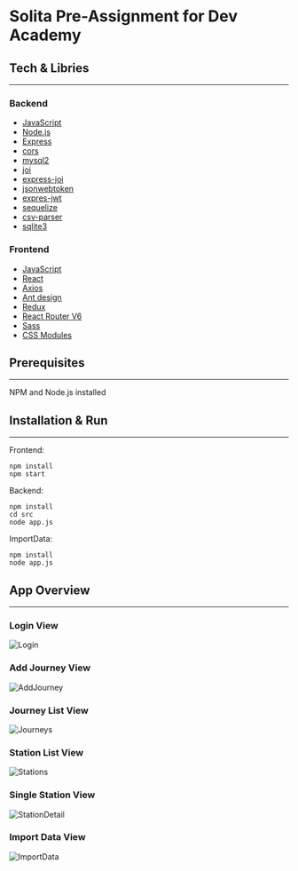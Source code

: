 # Solita Pre-Assignment for Dev Academy

## Tech & Libries

------

### Backend

- [JavaScript](https://developer.mozilla.org/en-US/)
- [Node.js](https://nodejs.org/en/)
- [Express](https://expressjs.com/)
- [cors](https://www.npmjs.com/package/cors)
- [mysql2](https://www.npmjs.com/package/mysql2)
- [joi](https://joi.dev/)
- [express-joi](https://www.npmjs.com/package/@escook/express-joi)
- [jsonwebtoken](https://www.npmjs.com/package/jsonwebtoken)
- [expres-jwt](https://www.npmjs.com/package/express-jwt)
- [sequelize](https://sequelize.org/)
- [csv-parser](https://www.npmjs.com/package/csv-parser)
- [sqlite3](https://www.npmjs.com/package/sqlite3)

### Frontend

- [JavaScript](https://developer.mozilla.org/en-US/)
- [React](https://reactjs.org/)
- [Axios](https://axios-http.com/)
- [Ant design](https://ant.design/)
- [Redux](https://redux.js.org/)
- [React Router V6](https://reactrouter.com/)
- [Sass](https://sass-lang.com/)
- [CSS Modules](https://github.com/css-modules/css-modules)

## Prerequisites

------

NPM and Node.js installed

## Installation & Run

------

Frontend:

```
npm install
npm start
```

Backend:

```
npm install
cd src
node app.js
```

ImportData:

```
npm install
node app.js
```

## App Overview

------

### Login View

![Login](/Users/yinanli/Desktop/ReactProjects/solita_pre_assignment/README.assets/Login.png)

### Add Journey View

![AddJourney](/Users/yinanli/Desktop/ReactProjects/solita_pre_assignment/README.assets/AddJourney.png)

### Journey List View

![Journeys](/Users/yinanli/Desktop/ReactProjects/solita_pre_assignment/README.assets/Journeys.png)

### Station List View

![Stations](/Users/yinanli/Desktop/ReactProjects/solita_pre_assignment/README.assets/Stations.png)

### Single Station View

![StationDetail](/Users/yinanli/Desktop/ReactProjects/solita_pre_assignment/README.assets/StationDetail.png)

### Import Data View

![ImportData](/Users/yinanli/Desktop/ReactProjects/solita_pre_assignment/README.assets/ImportData.png)
